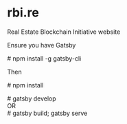 # rbi.re

Real Estate Blockchain Initiative website

Ensure you have Gatsby

\# npm install -g gatsby-cli

Then

\# npm install

\# gatsby develop  
      OR  
\# gatsby build; gatsby serve
